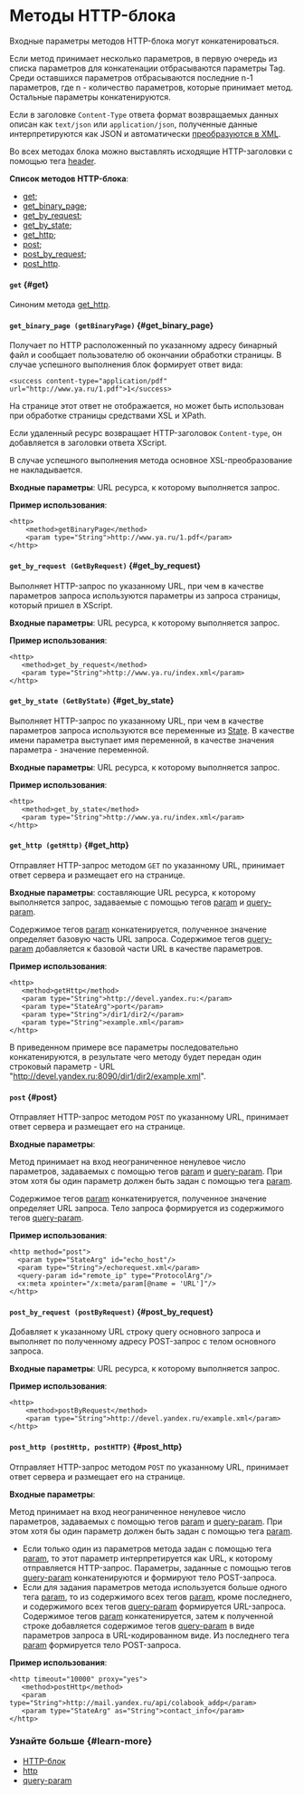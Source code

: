 # Методы HTTP-блока 

Входные параметры методов HTTP-блока могут конкатенироваться.

Если метод принимает несколько параметров, в первую очередь из списка параметров для конкатенации отбрасываются параметры Tag. Среди оставшихся параметров отбрасываются последние n-1 параметров, где n - количество параметров, которые принимает метод. Остальные параметры конкатенируются.

Если в заголовке `Content-Type` ответа формат возвращаемых данных описан как `text/json` или `application/json`, полученные данные интерпретируются как JSON и автоматически [преобразуются в XML](json-to-xml.md).

Во всех методах блока можно выставлять исходящие HTTP-заголовки с помощью тега [header](../reference/header.md).

**Список методов HTTP-блока**:
- [get](block-http-methods.md#get);
- [get_binary_page](block-http-methods.md#get_binary_page);
- [get_by_request](block-http-methods.md#get_by_request);
- [get_by_state](block-http-methods.md#get_by_state);
- [get_http](block-http-methods.md#get_http);
- [post](block-http-methods.md#post);
- [post_by_request](block-http-methods.md#post_by_request);
- [post_http](block-http-methods.md#post_http).

#### `get` {#get}

Синоним метода [get_http](block-http-methods.md#get_http).

#### `get_binary_page (getBinaryPage)` {#get_binary_page}

Получает по HTTP расположенный по указанному адресу бинарный файл и сообщает пользователю об окончании обработки страницы. В случае успешного выполнения блок формирует ответ вида:

```
<success content-type="application/pdf" url="http://www.ya.ru/1.pdf">1</success>
```

На странице этот ответ не отображается, но может быть использован при обработке страницы средствами XSL и XPath.

Если удаленный ресурс возвращает HTTP-заголовок `Content-type`, он добавляется в заголовки ответа XScript.

В случае успешного выполнения метода основное XSL-преобразование не накладывается.

**Входные параметры**: URL ресурса, к которому выполняется запрос.

**Пример использования**:

```
<http>
    <method>getBinaryPage</method>
    <param type="String">http://www.ya.ru/1.pdf</param>
</http>
```

#### `get_by_request (GetByRequest)` {#get_by_request}

Выполняет HTTP-запрос по указанному URL, при чем в качестве параметров запроса используются параметры из запроса страницы, который пришел в XScript.

**Входные параметры**: URL ресурса, к которому выполняется запрос.

**Пример использования**:

```
<http>
   <method>get_by_request</method>
   <param type="String">http://www.ya.ru/index.xml</param>
</http> 
```

#### `get_by_state (GetByState)` {#get_by_state}

Выполняет HTTP-запрос по указанному URL, при чем в качестве параметров запроса используются все переменные из [State](../concepts/state-ov.md). В качестве имени параметра выступает имя переменной, в качестве значения параметра - значение переменной.

**Входные параметры**: URL ресурса, к которому выполняется запрос.

**Пример использования**:

```
<http>
   <method>get_by_state</method>
   <param type="String">http://www.ya.ru/index.xml</param>
</http> 
```

#### `get_http (getHttp)` {#get_http}

Отправляет HTTP-запрос методом `GET` по указанному URL, принимает ответ сервера и размещает его на странице.

**Входные параметры**: составляющие URL ресурса, к которому выполняется запрос, задаваемые с помощью тегов [param](../reference/param.md) и [query-param](../reference/query-param.md).

Содержимое тегов [param](../reference/param.md) конкатенируется, полученное значение определяет базовую часть URL запроса. Содержимое тегов [query-param](../reference/query-param.md) добавляется к базовой части URL в качестве параметров.

**Пример использования**:

```
<http>
   <method>getHttp</method>
   <param type="String">http://devel.yandex.ru:</param>
   <param type="StateArg">port</param>
   <param type="String">/dir1/dir2/</param>
   <param type="String">example.xml</param> 
</http>
```

В приведенном примере все параметры последовательно конкатенируются, в результате чего методу будет передан один строковый параметр - URL "http://devel.yandex.ru:8090/dir1/dir2/example.xml".

#### `post` {#post}

Отправляет HTTP-запрос методом `POST` по указанному URL, принимает ответ сервера и размещает его на странице.

**Входные параметры**:

Метод принимает на вход неограниченное ненулевое число параметров, задаваемых с помощью тегов [param](../reference/param.md) и [query-param](../reference/query-param.md). При этом хотя бы один параметр должен быть задан с помощью тега [param](../reference/param.md).

Содержимое тегов [param](../reference/param.md) конкатенируется, полученное значение определяет URL запроса. Тело запроса формируется из содержимого тегов [query-param](../reference/query-param.md).

**Пример использования**:

```
<http method="post">
  <param type="StateArg" id="echo_host"/>
  <param type="String">/echorequest.xml</param>
  <query-param id="remote_ip" type="ProtocolArg"/>
  <x:meta xpointer="/x:meta/param[@name = 'URL']"/>
</http>
```

#### `post_by_request (postByRequest)` {#post_by_request}

Добавляет к указанному URL строку query основного запроса и выполняет по полученному адресу POST-запрос с телом основного запроса.

**Входные параметры**: URL ресурса, к которому выполняется запрос.

**Пример использования**:

```
<http>
    <method>postByRequest</method>
    <param type="String">http://devel.yandex.ru/example.xml</param>
</http>
```

#### `post_http (postHttp, postHTTP)` {#post_http}

Отправляет HTTP-запрос методом `POST` по указанному URL, принимает ответ сервера и размещает его на странице.

**Входные параметры**:

Метод принимает на вход неограниченное ненулевое число параметров, задаваемых с помощью тегов [param](../reference/param.md) и [query-param](../reference/query-param.md). При этом хотя бы один параметр должен быть задан с помощью тега [param](../reference/param.md).
- Если только один из параметров метода задан с помощью тега [param](../reference/param.md), то этот параметр интерпретируется как URL, к которому отправляется HTTP-запрос. Параметры, заданные с помощью тегов [query-param](../reference/query-param.md) конкатенируются и формируют тело POST-запроса.
- Если для задания параметров метода используется больше одного тега [param](../reference/param.md), то из содержимого всех тегов [param](../reference/param.md), кроме последнего, и содержимого всех тегов [query-param](../reference/query-param.md) формируется URL-запроса. Содержимое тегов [param](../reference/param.md) конкатенируется, затем к полученной строке добавляется содержимое тегов [query-param](../reference/query-param.md) в виде параметров запроса в URL-кодированном виде. Из последнего тега [param](../reference/param.md) формируется тело POST-запроса.

**Пример использования**:

```
<http timeout="10000" proxy="yes">
   <method>postHttp</method>
   <param type="String">http://mail.yandex.ru/api/colabook_addp</param>
   <param type="StateArg" as="String">contact_info</param>
</http>
```

### Узнайте больше {#learn-more}
* [HTTP-блок](../concepts/block-http-ov.md)
* [http](../reference/http.md)
* [query-param](../reference/query-param.md)